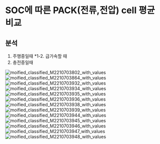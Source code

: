 # SOC에 따른 PACK(전류,전압) cell 평균 비교
## 분석
1. 주행중일때
  *1-2. 급가속할 때
2. 충전중일때
   
![moified_classified_M2210703802_with_values](https://github.com/user-attachments/assets/9553b556-171a-4ee5-94fa-f56d3e4224ce)
![moified_classified_M2210703864_with_values](https://github.com/user-attachments/assets/874c42e5-5742-4ddd-b74e-95fedd23e305)
![moified_classified_M2210703932_with_values](https://github.com/user-attachments/assets/21e4ff45-0a33-4973-9cc4-968b16f070a7)
![moified_classified_M2210703934_with_values](https://github.com/user-attachments/assets/2322bbe4-e193-445d-9657-d5ee9ee7602f)
![moified_classified_M2210703935_with_values](https://github.com/user-attachments/assets/3f3d7c40-a565-4d23-8c2a-d2758b206d93)
![moified_classified_M2210703936_with_values](https://github.com/user-attachments/assets/df88945f-648d-4826-9b63-2b8ad679e7cb)
![moified_classified_M2210703938_with_values](https://github.com/user-attachments/assets/433e304e-d309-4321-88ce-d2b3b5cb2d76)
![moified_classified_M2210703939_with_values](https://github.com/user-attachments/assets/cf8f737f-8186-4759-abe0-b4b999cf301e)
![moified_classified_M2210703944_with_values](https://github.com/user-attachments/assets/c06b0dae-e37b-4682-802a-b1ca1a607073)
![moified_classified_M2210703945_with_values](https://github.com/user-attachments/assets/045b372b-b818-4809-9a85-341fa0b4fc74)
![moified_classified_M2210703946_with_values](https://github.com/user-attachments/assets/12f717b6-40ce-4380-8a14-7703654b18a6)
![moified_classified_M2210703947_with_values](https://github.com/user-attachments/assets/e5ba7a01-9b01-4aed-9676-da51db537f72)
![moified_classified_M2210703948_with_values](https://github.com/user-attachments/assets/05f8b9f2-3846-40ff-875b-9efd3ea984c5)
